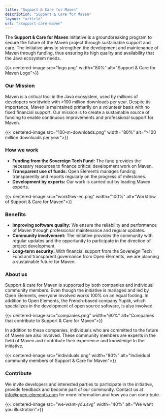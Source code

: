 ```yaml
---
title: "Support & Care for Maven"
description: "Support & Care for Maven"
layout: "article"
url: "/support-care-maven"
---
```

The **Support & Care for Maven** Initiative is a groundbreaking program to secure the future of the Maven project through sustainable support and care.
The initiative aims to strengthen the development and maintenance of Maven through funding, thus ensuring its high quality and availability that the Java ecosystem needs.

{{< centered-image src="logo.png" width="80%" alt="Support & Care for Maven Logo">}}

### Our Mission

Maven is a critical tool in the Java ecosystem, used by millions of developers worldwide with >100 million downloads per year.
Despite its importance, Maven is maintained primarily on a volunteer basis with no fixed financial support.
Our mission is to create a sustainable source of funding to enable continuous improvements and professional support for Maven.

{{< centered-image src="100-m-downloads.png" width="80%" alt=">100 million downloads per year">}}

### How we work

- **Funding from the Sovereign Tech Fund:** The fund provides the necessary resources to finance critical development work on Maven.
- **Transparent use of funds:** Open Elements manages funding transparently and reports regularly on the progress of milestones.
- **Development by experts:** Our work is carried out by leading Maven experts.

{{< centered-image src="workflow-en.png" width="100%" alt="Workflow of Support & Care for Maven">}}

### Benefits

- **Improving software quality:** We ensure the reliability and performance of Maven through professional maintenance and regular updates.
- **Community involvement:** The initiative provides the community with regular updates and the opportunity to participate in the direction of project development.
- **Long-term security:** With financial support from the Sovereign Tech Fund and transparent governance from Open Elements, we are planning a sustainable future for Maven.

### About us

Support & care for Maven is supported by both companies and individual community members.
Even though the initiative is managed and led by Open Elements, everyone involved works 100% on an equal footing.
In addition to Open Elements, the French-based company Yupiik, which specializes in the development of open source software, is also involved.

{{< centered-image src="companies.png" width="60%" alt="Companies that contribute to Support & Care for Maven">}}

In addition to these companies, individuals who are committed to the future of Maven are also involved.
These community members are experts in the field of Maven and contribute their experience and knowledge to the initiative.

{{< centered-image src="individuals.png" width="80%" alt="Individual community members of Support & Care for Maven">}}

### Contribute

We invite developers and interested parties to participate in the initiative, provide feedback and become part of our community.
Contact us at [info@open-elements.com](mailto:info@open-elements.com) for more information and how you can contribute.

{{< centered-image src="we-want-you.svg" width="40%" alt="We want you illustration">}}
